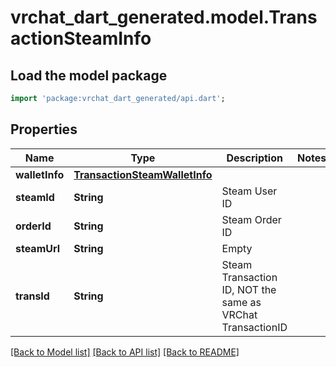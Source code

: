 # vrchat_dart_generated.model.TransactionSteamInfo

## Load the model package
```dart
import 'package:vrchat_dart_generated/api.dart';
```

## Properties
Name | Type | Description | Notes
------------ | ------------- | ------------- | -------------
**walletInfo** | [**TransactionSteamWalletInfo**](TransactionSteamWalletInfo.md) |  | 
**steamId** | **String** | Steam User ID | 
**orderId** | **String** | Steam Order ID | 
**steamUrl** | **String** | Empty | 
**transId** | **String** | Steam Transaction ID, NOT the same as VRChat TransactionID | 

[[Back to Model list]](../README.md#documentation-for-models) [[Back to API list]](../README.md#documentation-for-api-endpoints) [[Back to README]](../README.md)



